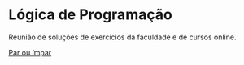 # Lógica de Programação
Reunião de soluções de exercícios da faculdade e de cursos online.

<a href="https://github.com/lucasjs19/logica-de-programacao/blob/main/Java/ParImpar.java">Par ou ímpar</a>
